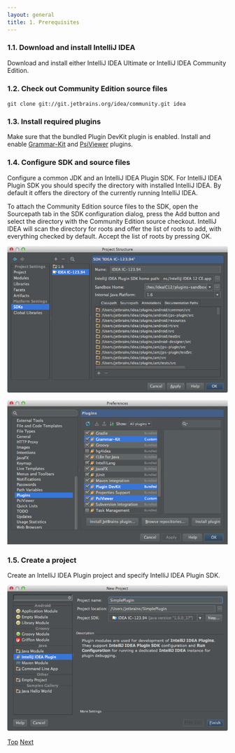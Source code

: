 ```yaml
---
layout: general
title: 1. Prerequisites
---
```



### 1.1. Download and install IntelliJ IDEA

Download and install either IntelliJ IDEA Ultimate or IntelliJ IDEA Community Edition.

### 1.2. Check out Community Edition source files

```
git clone git://git.jetbrains.org/idea/community.git idea
```

### 1.3. Install required plugins

Make sure that the bundled Plugin DevKit plugin is enabled.
Install and enable
[Grammar-Kit](http://plugins.intellij.net/plugin?pluginId=6606)
and
[PsiViewer](http://plugins.intellij.net/plugin/?null&pluginId=227)
plugins.

### 1.4. Configure SDK and source files

Configure a common JDK and an IntelliJ IDEA Plugin SDK.
For IntelliJ IDEA Plugin SDK you should specify the directory with installed IntelliJ IDEA.
By default it offers the directory of the currently running IntelliJ IDEA.

To attach the Community Edition source files to the SDK, open the Sourcepath tab in the SDK configuration dialog, press the Add button and select the directory with the Community Edition source checkout.
IntelliJ IDEA will scan the directory for roots and offer the list of roots to add, with everything checked by default.
Accept the list of roots by pressing OK.

![Project SDK](img/project_sdk.png)

![Plugins](img/plugins.png)

### 1.5. Create a project

Create an IntelliJ IDEA Plugin project and specify IntelliJ IDEA Plugin SDK.

![New Project](img/new_project.png)

[Top](../custom_language_support_tutorial.html)
[Next](language_and_filetype.html)

